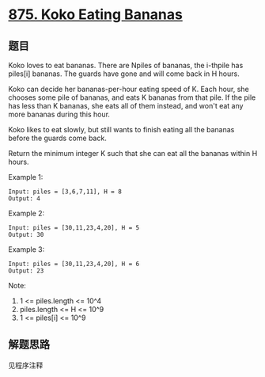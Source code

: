 # [875. Koko Eating Bananas](https://leetcode.com/problems/koko-eating-bananas/)

## 题目

Koko loves to eat bananas. There are Npiles of bananas, the i-thpile has piles[i] bananas. The guards have gone and will come back in H hours.

Koko can decide her bananas-per-hour eating speed of K. Each hour, she chooses some pile of bananas, and eats K bananas from that pile. If the pile has less than K bananas, she eats all of them instead, and won't eat any more bananas during this hour.

Koko likes to eat slowly, but still wants to finish eating all the bananas before the guards come back.

Return the minimum integer K such that she can eat all the bananas within H hours.

Example 1:

```text
Input: piles = [3,6,7,11], H = 8
Output: 4
```

Example 2:

```text
Input: piles = [30,11,23,4,20], H = 5
Output: 30
```

Example 3:

```text
Input: piles = [30,11,23,4,20], H = 6
Output: 23
```

Note:

1. 1 <= piles.length <= 10^4
1. piles.length <= H <= 10^9
1. 1 <= piles[i] <= 10^9

## 解题思路

见程序注释
